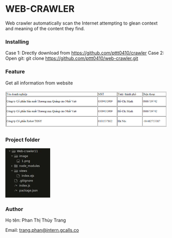# WEB-CRAWLER
Web crawler automatically scan the Internet attempting to glean context and meaning of the content they find.

### Installing
 Case 1: Drectly download from https://github.com/pttt0410/crawler
 Case 2: Open git: git clone https://github.com/pttt0410/web-crawler.git
  
### Feature
Get all information from website

![](https://github.com/pttt0410/crawler/blob/master/image/1.png) 
### Project folder

![](https://github.com/pttt0410/crawler/blob/master/image/2.jpg)
### Author

Họ tên: Phan Thị Thùy Trang

Email: trang.phan@intern.gcalls.co

